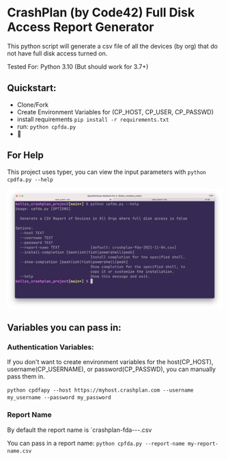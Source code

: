 # CrashPlan (by Code42) Full Disk Access Report Generator

This python script will generate a csv file of all the devices (by org) that do not have full disk
access turned on.

Tested For: Python 3.10 (But should work for 3.7+)

## Quickstart:

* Clone/Fork
* Create Environment Variables for (CP_HOST, CP_USER, CP_PASSWD)
* install requirements `pip install -r requirements.txt`
* run: `python cpfda.py`
* 🥳


## For Help
This project uses typer, you can view the input parameters with `python cpdfa.py --help`

![Output of `python cpdfa.py --help`](./assets/completion.png)

## Variables you can pass in:

### Authentication Variables:
If you don't want to create environment variables for the host(CP_HOST), username(CP_USERNAME), or
password(CP_PASSWD), you can manually pass them in. 

`python cpdfapy --host https://myhost.crashplan.com --username my_username --password my_password` 

### Report Name
By default the report name is
`crashplan-fda-<year>-<month>-<day>.csv

You can pass in a report name:
`python cpfda.py --report-name my-report-name.csv`
